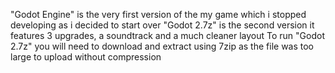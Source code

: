 "Godot Engine" is the very first version of the my game which i stopped developing as i decided to start over
"Godot 2.7z" is the second version it features 3 upgrades, a soundtrack and a much cleaner layout
To run "Godot 2.7z" you will need to download and extract using 7zip as the file was too large to upload without compression
